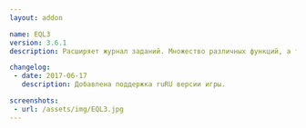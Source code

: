 ```yaml
---
layout: addon

name: EQL3
version: 3.6.1
description: Расширяет журнал заданий. Множество различных функций, а также приятных особенностей.

changelog:
 - date: 2017-06-17
   description: Добавлена поддержка ruRU версии игры.

screenshots:
 - url: /assets/img/EQL3.jpg
---
```


